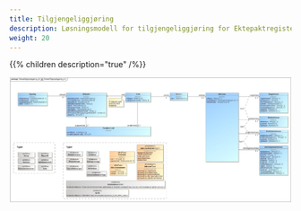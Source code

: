 ```yaml
---
title: Tilgjengeliggjøring
description: Løsningsmodell for tilgjengeliggjøring for Ektepaktregisteret
weight: 20
---
```


{{% children description="true" /%}}


![TilgjengeliggjoeringEktepaktregisteret](https://github.com/brreg/informasjonsmodeller/blob/main/ektepaktregisteret/loesningsmodeller/Ektepakttilgjengeliggjoering_lm.jpg?raw=true)

